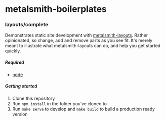 # metalsmith-boilerplates

### layouts/complete

Demonstrates static site development with [metalsmith-layouts](https://github.com/superwolff/metalsmith-layouts). Rather opinionated, so change, add and remove parts as you see fit. It's merely meant to illustrate what metalsmith-layouts can do, and help you get started quickly.

##### Required

* [node](https://nodejs.org/en/)

##### Getting started

1. Clone this repository
2. Run `npm install` in the folder you've cloned to
3. Run `make serve` to develop and `make build` to build a production ready version
